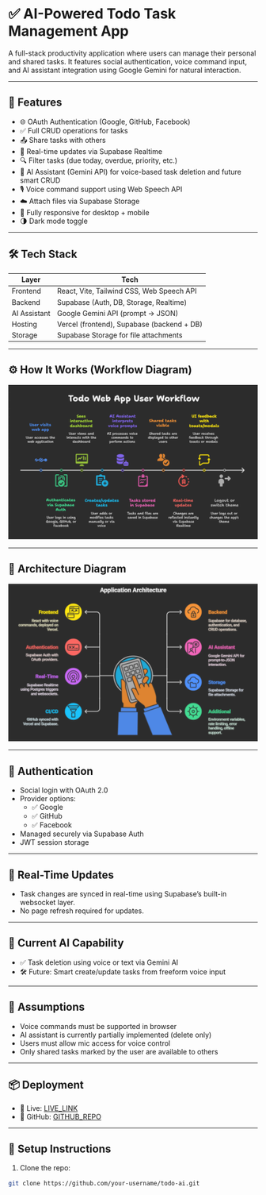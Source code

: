# ✅ AI-Powered Todo Task Management App

A full-stack productivity application where users can manage their personal and shared tasks. It features social authentication, voice command input, and AI assistant integration using Google Gemini for natural interaction.

---

## 🚀 Features

- 🌐 OAuth Authentication (Google, GitHub, Facebook)
- ✅ Full CRUD operations for tasks
- 📤 Share tasks with others
- 🔄 Real-time updates via Supabase Realtime
- 🔍 Filter tasks (due today, overdue, priority, etc.)
- 🧠 AI Assistant (Gemini API) for voice-based task deletion and future smart CRUD
- 🎙️ Voice command support using Web Speech API
- ☁️ Attach files via Supabase Storage
- 📱 Fully responsive for desktop + mobile
- 🌗 Dark mode toggle

---

## 🛠️ Tech Stack

| Layer       | Tech                                         |
|-------------|----------------------------------------------|
| Frontend    | React, Vite, Tailwind CSS, Web Speech API    |
| Backend     | Supabase (Auth, DB, Storage, Realtime)       |
| AI Assistant| Google Gemini API (prompt → JSON)            |
| Hosting     | Vercel (frontend), Supabase (backend + DB)   |
| Storage     | Supabase Storage for file attachments        |

---

## ⚙️ How It Works (Workflow Diagram)

![Workflow](workflow.png) <!-- Replace with actual exported image or link -->

---

## 🧱 Architecture Diagram

![Architecture](architecture.png) <!-- Replace with actual exported image or link -->

---

## 🔐 Authentication

- Social login with OAuth 2.0
- Provider options:
  - ✅ Google
  - ✅ GitHub
  - ✅ Facebook
- Managed securely via Supabase Auth
- JWT session storage

---

## 📡 Real-Time Updates

- Task changes are synced in real-time using Supabase’s built-in websocket layer.
- No page refresh required for updates.

---

## 🎯 Current AI Capability

- ✅ Task deletion using voice or text via Gemini AI
- 🛠️ Future: Smart create/update tasks from freeform voice input

---

## 🧪 Assumptions

- Voice commands must be supported in browser
- AI assistant is currently partially implemented (delete only)
- Users must allow mic access for voice control
- Only shared tasks marked by the user are available to others

---

## 📦 Deployment

- 🔗 Live: [LIVE_LINK](https://your-app.vercel.app)
- 🔗 GitHub: [GITHUB_REPO](https://github.com/your-username/todo-ai)

---

## 🏁 Setup Instructions

1. Clone the repo:
```bash
git clone https://github.com/your-username/todo-ai.git
